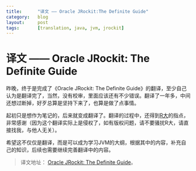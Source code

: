 ```yaml
---
title:      "译文 —— Oracle JRockit:The Definite Guide"
category:   blog
layout:     post
tags:       [translation, java, jvm, jrockit]
---
```



译文 —— Oracle JRockit: The Definite Guide
====================


昨晚，终于是完成了《Oracle JRockit: The Definite Guide》的翻译，至少自己认为是翻译完了，当然，没有校审，里面应该还有不少错误。翻译了一年多，中间还想过断掉，好歹总算是坚持下来了，也算是做了点事情。

起初只是想作为笔记的，后来就变成翻译了。翻译的过程中，还得到[R大][2]的指点，非常感谢（因为这个翻译实际上是侵权了，如有版权问题，请不要骚扰R大，请直接找我，与他人无关）。

希望这不仅仅是翻译，而是可以成为学习JVM的大纲，根据其中的内容，补充自己的知识，后续也需要继续完善翻译中的内容。

>译文地址： [Oracle JRockit: The Definite Guide][1]。







[1]:    https://github.com/caoxudong/oracle_jrockit_the_definitive_guide    "translation_oracle_jrockit_the_definite_guide"
[2]:    http://rednaxelafx.iteye.com/                                       "RednaxelaFX"